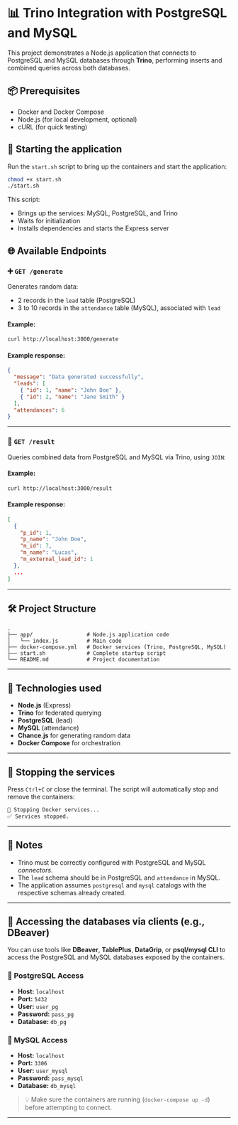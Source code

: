 
# 📊 Trino Integration with PostgreSQL and MySQL

This project demonstrates a Node.js application that connects to PostgreSQL and MySQL databases through **Trino**, performing inserts and combined queries across both databases.

## 📦 Prerequisites

- Docker and Docker Compose  
- Node.js (for local development, optional)  
- cURL (for quick testing)  

## 🚀 Starting the application

Run the `start.sh` script to bring up the containers and start the application:

```bash
chmod +x start.sh
./start.sh
```

This script:  
- Brings up the services: MySQL, PostgreSQL, and Trino  
- Waits for initialization  
- Installs dependencies and starts the Express server  

## 🌐 Available Endpoints

### ➕ `GET /generate`

Generates random data:

- 2 records in the `lead` table (PostgreSQL)  
- 3 to 10 records in the `attendance` table (MySQL), associated with `lead`  

#### Example:

```bash
curl http://localhost:3000/generate
```

#### Example response:

```json
{
  "message": "Data generated successfully",
  "leads": [
    { "id": 1, "name": "John Doe" },
    { "id": 2, "name": "Jane Smith" }
  ],
  "attendances": 6
}
```

---

### 📄 `GET /result`

Queries combined data from PostgreSQL and MySQL via Trino, using `JOIN`:

#### Example:

```bash
curl http://localhost:3000/result
```

#### Example response:

```json
[
  {
    "p_id": 1,
    "p_name": "John Doe",
    "m_id": 7,
    "m_name": "Lucas",
    "m_external_lead_id": 1
  },
  ...
]
```

---

## 🛠 Project Structure

```
.
├── app/                 # Node.js application code
│   └── index.js         # Main code
├── docker-compose.yml   # Docker services (Trino, PostgreSQL, MySQL)
├── start.sh             # Complete startup script
└── README.md            # Project documentation
```

---

## 🧠 Technologies used

- **Node.js** (Express)  
- **Trino** for federated querying  
- **PostgreSQL** (lead)  
- **MySQL** (attendance)  
- **Chance.js** for generating random data  
- **Docker Compose** for orchestration  

---

## 🧹 Stopping the services

Press `Ctrl+C` or close the terminal. The script will automatically stop and remove the containers:

```bash
🛑 Stopping Docker services...
✅ Services stopped.
```

---

## 📌 Notes

- Trino must be correctly configured with PostgreSQL and MySQL *connectors*.  
- The `lead` schema should be in PostgreSQL and `attendance` in MySQL.  
- The application assumes `postgresql` and `mysql` catalogs with the respective schemas already created.  

---

## 🧪 Accessing the databases via clients (e.g., DBeaver)

You can use tools like **DBeaver**, **TablePlus**, **DataGrip**, or **psql/mysql CLI** to access the PostgreSQL and MySQL databases exposed by the containers.

### 🔐 PostgreSQL Access

- **Host:** `localhost`  
- **Port:** `5432`  
- **User:** `user_pg`  
- **Password:** `pass_pg`  
- **Database:** `db_pg`  

### 🔐 MySQL Access

- **Host:** `localhost`  
- **Port:** `3306`  
- **User:** `user_mysql`  
- **Password:** `pass_mysql`  
- **Database:** `db_mysql`  

> 💡 Make sure the containers are running (`docker-compose up -d`) before attempting to connect.

---
